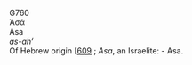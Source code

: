 <body>
  <p>G760<br>  Ἀσά  <br> Asa  <br><i>as-ah‘ </i><br>Of Hebrew origin [<a href="h0609.htm">609</a> ; <i>Asa</i>, an Israelite: - Asa.<br></p>
 </body>